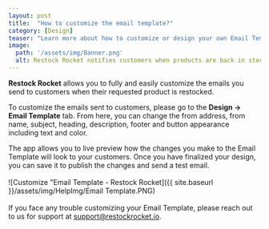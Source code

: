 ```yaml
---
layout: post
title:  "How to customize the email template?"
category: [Design]
teaser: "Learn more about how to customize or design your own Email Template"
image:
  path: '/assets/img/Banner.png'
  alt: Restock Rocket notifies customers when products are back in stock
---
```

**Restock Rocket** allows you to fully and easily customize the emails you send to customers when their requested product is restocked.

To customize the emails sent to customers, please go to the **Design -> Email Template** tab. From here, you can change the from address, from name, subject, heading, description, footer and button appearance including text and color.

The app allows you to live preview how the changes you make to the Email Template will look to your customers. Once you have finalized your design, you can save it to publish the changes and send a test email.
<br/>
<br/>
![Customize "Email Template - Restock Rocket]({{ site.baseurl }}/assets/img/HelpImg/Email Template.PNG)
<br/>
<br/>
If you face any trouble customizing your Email Template, please reach out to us for support at <a href="mailto:support@restockrocket.io">support@restockrocket.io</a>.
